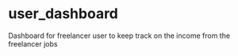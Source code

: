 # user_dashboard
Dashboard for freelancer user to keep track on the income from the freelancer jobs
